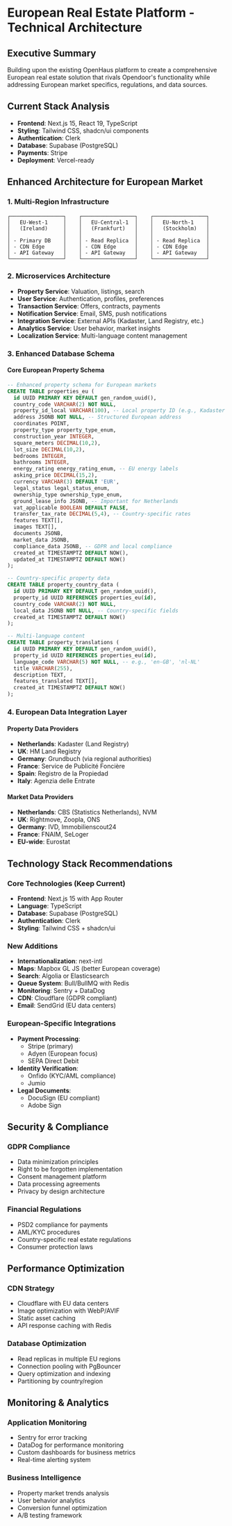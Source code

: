 # European Real Estate Platform - Technical Architecture

## Executive Summary
Building upon the existing OpenHaus platform to create a comprehensive European real estate solution that rivals Opendoor's functionality while addressing European market specifics, regulations, and data sources.

## Current Stack Analysis
- **Frontend**: Next.js 15, React 19, TypeScript
- **Styling**: Tailwind CSS, shadcn/ui components
- **Authentication**: Clerk
- **Database**: Supabase (PostgreSQL)
- **Payments**: Stripe
- **Deployment**: Vercel-ready

## Enhanced Architecture for European Market

### 1. Multi-Region Infrastructure
```
┌─────────────────┐    ┌─────────────────┐    ┌─────────────────┐
│   EU-West-1     │    │   EU-Central-1  │    │   EU-North-1    │
│   (Ireland)     │    │   (Frankfurt)   │    │   (Stockholm)   │
│                 │    │                 │    │                 │
│ - Primary DB    │    │ - Read Replica  │    │ - Read Replica  │
│ - CDN Edge      │    │ - CDN Edge      │    │ - CDN Edge      │
│ - API Gateway   │    │ - API Gateway   │    │ - API Gateway   │
└─────────────────┘    └─────────────────┘    └─────────────────┘
```

### 2. Microservices Architecture
- **Property Service**: Valuation, listings, search
- **User Service**: Authentication, profiles, preferences
- **Transaction Service**: Offers, contracts, payments
- **Notification Service**: Email, SMS, push notifications
- **Integration Service**: External APIs (Kadaster, Land Registry, etc.)
- **Analytics Service**: User behavior, market insights
- **Localization Service**: Multi-language content management

### 3. Enhanced Database Schema

#### Core European Property Schema
```sql
-- Enhanced property schema for European markets
CREATE TABLE properties_eu (
  id UUID PRIMARY KEY DEFAULT gen_random_uuid(),
  country_code VARCHAR(2) NOT NULL,
  property_id_local VARCHAR(100), -- Local property ID (e.g., Kadaster ID)
  address JSONB NOT NULL, -- Structured European address
  coordinates POINT,
  property_type property_type_enum,
  construction_year INTEGER,
  square_meters DECIMAL(10,2),
  lot_size DECIMAL(10,2),
  bedrooms INTEGER,
  bathrooms INTEGER,
  energy_rating energy_rating_enum, -- EU energy labels
  asking_price DECIMAL(15,2),
  currency VARCHAR(3) DEFAULT 'EUR',
  legal_status legal_status_enum,
  ownership_type ownership_type_enum,
  ground_lease_info JSONB, -- Important for Netherlands
  vat_applicable BOOLEAN DEFAULT FALSE,
  transfer_tax_rate DECIMAL(5,4), -- Country-specific rates
  features TEXT[],
  images TEXT[],
  documents JSONB,
  market_data JSONB,
  compliance_data JSONB, -- GDPR and local compliance
  created_at TIMESTAMPTZ DEFAULT NOW(),
  updated_at TIMESTAMPTZ DEFAULT NOW()
);

-- Country-specific property data
CREATE TABLE property_country_data (
  id UUID PRIMARY KEY DEFAULT gen_random_uuid(),
  property_id UUID REFERENCES properties_eu(id),
  country_code VARCHAR(2) NOT NULL,
  local_data JSONB NOT NULL, -- Country-specific fields
  created_at TIMESTAMPTZ DEFAULT NOW()
);

-- Multi-language content
CREATE TABLE property_translations (
  id UUID PRIMARY KEY DEFAULT gen_random_uuid(),
  property_id UUID REFERENCES properties_eu(id),
  language_code VARCHAR(5) NOT NULL, -- e.g., 'en-GB', 'nl-NL'
  title VARCHAR(255),
  description TEXT,
  features_translated TEXT[],
  created_at TIMESTAMPTZ DEFAULT NOW()
);
```

### 4. European Data Integration Layer

#### Property Data Providers
- **Netherlands**: Kadaster (Land Registry)
- **UK**: HM Land Registry
- **Germany**: Grundbuch (via regional authorities)
- **France**: Service de Publicité Foncière
- **Spain**: Registro de la Propiedad
- **Italy**: Agenzia delle Entrate

#### Market Data Providers
- **Netherlands**: CBS (Statistics Netherlands), NVM
- **UK**: Rightmove, Zoopla, ONS
- **Germany**: IVD, Immobilienscout24
- **France**: FNAIM, SeLoger
- **EU-wide**: Eurostat

## Technology Stack Recommendations

### Core Technologies (Keep Current)
- **Frontend**: Next.js 15 with App Router
- **Language**: TypeScript
- **Database**: Supabase (PostgreSQL)
- **Authentication**: Clerk
- **Styling**: Tailwind CSS + shadcn/ui

### New Additions
- **Internationalization**: next-intl
- **Maps**: Mapbox GL JS (better European coverage)
- **Search**: Algolia or Elasticsearch
- **Queue System**: Bull/BullMQ with Redis
- **Monitoring**: Sentry + DataDog
- **CDN**: Cloudflare (GDPR compliant)
- **Email**: SendGrid (EU data centers)

### European-Specific Integrations
- **Payment Processing**: 
  - Stripe (primary)
  - Adyen (European focus)
  - SEPA Direct Debit
- **Identity Verification**: 
  - Onfido (KYC/AML compliance)
  - Jumio
- **Legal Documents**: 
  - DocuSign (EU compliant)
  - Adobe Sign

## Security & Compliance

### GDPR Compliance
- Data minimization principles
- Right to be forgotten implementation
- Consent management platform
- Data processing agreements
- Privacy by design architecture

### Financial Regulations
- PSD2 compliance for payments
- AML/KYC procedures
- Country-specific real estate regulations
- Consumer protection laws

## Performance Optimization

### CDN Strategy
- Cloudflare with EU data centers
- Image optimization with WebP/AVIF
- Static asset caching
- API response caching with Redis

### Database Optimization
- Read replicas in multiple EU regions
- Connection pooling with PgBouncer
- Query optimization and indexing
- Partitioning by country/region

## Monitoring & Analytics

### Application Monitoring
- Sentry for error tracking
- DataDog for performance monitoring
- Custom dashboards for business metrics
- Real-time alerting system

### Business Intelligence
- Property market trends analysis
- User behavior analytics
- Conversion funnel optimization
- A/B testing framework
